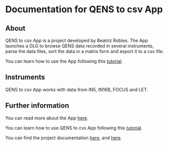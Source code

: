 # Documentation for QENS to csv App

## About
QENS to csv App is a project developed by Beatriz Robles.
The App launches a DLG to browse QENS data recorded in 
several instruments, parse the data files, sort the data
in a matrix form and export it to a csv file.

You can learn how to use the App following this [tutorial](tutorials.md).

## Instruments
QENS to csv App works with data from IN5, IN16B, FOCUS and LET.

## Further information
You can read more about the App [here](explanation.md).

You can learn how to use QENS to cvs App following this [tutorial](tutorials.md).

You can find the project documentation [here](reference.md), and [here](ref-funcionesleer.md).

